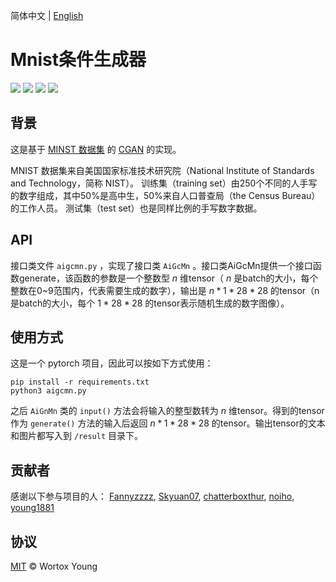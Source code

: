 简体中文 | [English](README.md)

# Mnist条件生成器

![](https://img.shields.io/badge/License-MIT-brightgreen.svg) ![](https://img.shields.io/badge/build-passing-brightgreen.svg) ![](https://img.shields.io/badge/Release-Ver2.0-blueviolet.svg) ![](https://img.shields.io/badge/python->=3.8-blue.svg)
## 背景
这是基于 [MINST 数据集]( http://yann.lecun.com/exdb/mnist/) 的 [CGAN](https://arxiv.org/abs/1411.1784) 的实现。

MNIST 数据集来自美国国家标准技术研究院（National Institute of Standards and Technology，简称 NIST）。 训练集（training set）由250个不同的人手写的数字组成，其中50%是高中生，50%来自人口普查局（the Census Bureau）的工作人员。 测试集（test set）也是同样比例的手写数字数据。

## API
接口类文件 `aigcmn.py` ，实现了接口类 `AiGcMn` 。接口类AiGcMn提供一个接口函数generate，该函数的参数是一个整数型 $n$ 维tensor（ $n$ 是batch的大小，每个整数在0~9范围内，代表需要生成的数字），输出是 $n*1*28*28$ 的tensor（n是batch的大小，每个 $1*28*28$ 的tensor表示随机生成的数字图像）。

## 使用方式

这是一个 pytorch 项目，因此可以按如下方式使用：

```
pip install -r requirements.txt
python3 aigcmn.py 
```

之后 `AiGnMn` 类的 `input()` 方法会将输入的整型数转为 $n$ 维tensor。得到的tensor作为 `generate()` 方法的输入后返回 $n*1*28*28$ 的tensor。输出tensor的文本和图片都写入到 `/result` 目录下。

## 贡献者
感谢以下参与项目的人：
[Fannyzzzz](https://github.com/Fannyzzzz), [Skyuan07](https://github.com/Skyuan07), [chatterboxthur](https://github.com/chatterboxthur), [noiho](https://github.com/noiho), [young1881](https://github.com/young1881)
## 协议
[MIT](LICENSE) &copy; Wortox Young